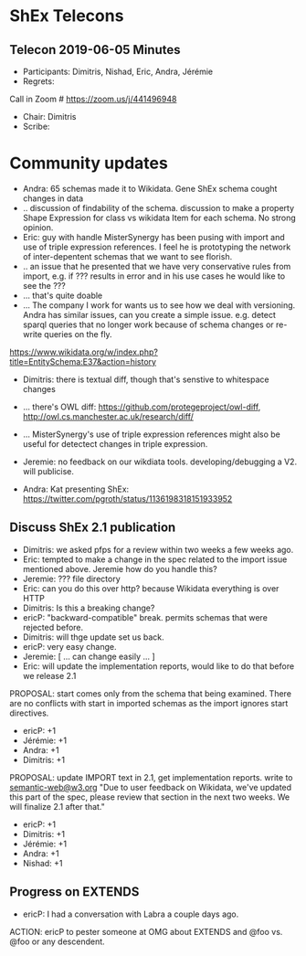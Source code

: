 # ShEx Telecons

## Telecon 2019-06-05  Minutes

* Participants: Dimitris, Nishad, Eric, Andra, Jérémie 
* Regrets: 

Call in Zoom # https://zoom.us/j/441496948

* Chair: Dimitris
* Scribe: 


# Community updates

 * Andra: 65 schemas made it to Wikidata. Gene ShEx schema cought changes in data
 * .. discussion of findability of the schema. discussion to make a property Shape Expression for class vs wikidata Item for each schema. No strong opinion.
 * Eric: guy with handle MisterSynergy has been pusing with import and use of triple expression references. I feel he is prototyping the network of inter-depentent schemas that we want to see florish.
 * .. an issue that he presented that we have very conservative rules from import, e.g. if ??? results in error and in his use cases he would like to see the ???
 * ... that's quite doable
 * ... The company I work for wants us to see how we deal with versioning. Andra has similar issues, can you create a simple issue. e.g. detect sparql queries that no longer work because of schema changes or re-write queries on the fly.

https://www.wikidata.org/w/index.php?title=EntitySchema:E37&action=history

 * Dimitris: there is textual diff, though that's senstive to whitespace changes
 * ... there's OWL diff: https://github.com/protegeproject/owl-diff, http://owl.cs.manchester.ac.uk/research/diff/
 * ... MisterSynergy's use of triple expression references might also be useful for detectect changes in triple expression.

 * Jeremie: no feedback on our wikdiata tools. developing/debugging a V2. will publicise.

 * Andra: Kat presenting ShEx: https://twitter.com/pgroth/status/1136198318151933952 


## Discuss ShEx 2.1 publication

 * Dimitris: we asked pfps for a review within two weeks a few weeks ago.
 * Eric: tempted to make a change in the spec related to the import issue mentioned above. Jeremie how do you handle this?
 * Jeremie: ??? file directory
 * Eric: can you do this over http? because Wikidata everything is over HTTP
 * Dimitris: Is this a breaking change?
 * ericP: "backward-compatible" break. permits schemas that were rejected before.
 * Dimitris: will thge update set us back.
 * ericP: very easy change.
 * Jeremie: [ ... can change easily ... ]
 * Eric: will update the implementation reports, would like to do that before we release 2.1

<a id="import-ignore-start"></a>PROPOSAL: start comes only from the schema that being examined. There are no conflicts with start in imported schemas as the import ignores start directives.

 * ericP: +1
 * Jérémie: +1
 * Andra: +1
 * Dimitris: +1


<a id="release-2.1pre2"></a>PROPOSAL: update IMPORT text in 2.1, get implementation reports. write to semantic-web@w3.org "Due to user feedback on Wikidata, we've updated this part of the spec, please review that section in the next two weeks. We will finalize 2.1 after that."

 * ericP: +1
 * Dimitris: +1
 * Jérémie: +1
 * Andra: +1
 * Nishad: +1


## Progress on EXTENDS
 

 * ericP: I had a conversation with Labra a couple days ago. 

ACTION: ericP to pester someone at OMG about EXTENDS and @foo vs. @foo or any descendent.

